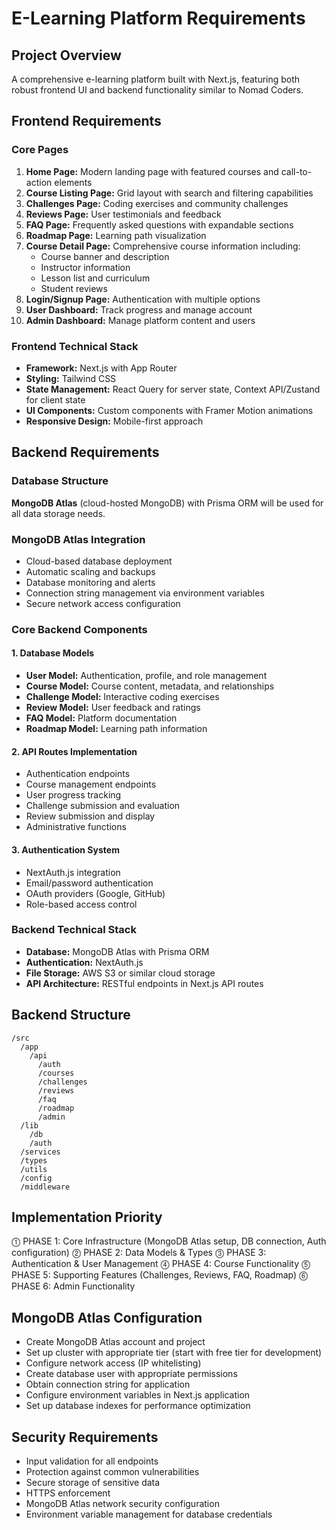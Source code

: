 # E-Learning Platform Requirements

## Project Overview
A comprehensive e-learning platform built with Next.js, featuring both robust frontend UI and backend functionality similar to Nomad Coders.

## Frontend Requirements

### Core Pages
1. **Home Page:** Modern landing page with featured courses and call-to-action elements
2. **Course Listing Page:** Grid layout with search and filtering capabilities
3. **Challenges Page:** Coding exercises and community challenges
4. **Reviews Page:** User testimonials and feedback
5. **FAQ Page:** Frequently asked questions with expandable sections
6. **Roadmap Page:** Learning path visualization
7. **Course Detail Page:** Comprehensive course information including:
   - Course banner and description
   - Instructor information
   - Lesson list and curriculum
   - Student reviews
8. **Login/Signup Page:** Authentication with multiple options
9. **User Dashboard:** Track progress and manage account
10. **Admin Dashboard:** Manage platform content and users

### Frontend Technical Stack
- **Framework:** Next.js with App Router
- **Styling:** Tailwind CSS
- **State Management:** React Query for server state, Context API/Zustand for client state
- **UI Components:** Custom components with Framer Motion animations
- **Responsive Design:** Mobile-first approach

## Backend Requirements

### Database Structure
**MongoDB Atlas** (cloud-hosted MongoDB) with Prisma ORM will be used for all data storage needs.

### MongoDB Atlas Integration
- Cloud-based database deployment
- Automatic scaling and backups
- Database monitoring and alerts
- Connection string management via environment variables
- Secure network access configuration

### Core Backend Components

#### 1. Database Models
- **User Model:** Authentication, profile, and role management
- **Course Model:** Course content, metadata, and relationships
- **Challenge Model:** Interactive coding exercises
- **Review Model:** User feedback and ratings
- **FAQ Model:** Platform documentation
- **Roadmap Model:** Learning path information

#### 2. API Routes Implementation
- Authentication endpoints
- Course management endpoints
- User progress tracking
- Challenge submission and evaluation
- Review submission and display
- Administrative functions

#### 3. Authentication System
- NextAuth.js integration
- Email/password authentication
- OAuth providers (Google, GitHub)
- Role-based access control

### Backend Technical Stack
- **Database:** MongoDB Atlas with Prisma ORM
- **Authentication:** NextAuth.js
- **File Storage:** AWS S3 or similar cloud storage
- **API Architecture:** RESTful endpoints in Next.js API routes

## Backend Structure
```
/src
  /app
    /api
      /auth
      /courses
      /challenges
      /reviews
      /faq
      /roadmap
      /admin
  /lib
    /db
    /auth
  /services
  /types
  /utils
  /config
  /middleware
```

## Implementation Priority
⓵ PHASE 1: Core Infrastructure (MongoDB Atlas setup, DB connection, Auth configuration)
⓶ PHASE 2: Data Models & Types
⓷ PHASE 3: Authentication & User Management
⓸ PHASE 4: Course Functionality
⓹ PHASE 5: Supporting Features (Challenges, Reviews, FAQ, Roadmap)
⓺ PHASE 6: Admin Functionality

## MongoDB Atlas Configuration
- Create MongoDB Atlas account and project
- Set up cluster with appropriate tier (start with free tier for development)
- Configure network access (IP whitelisting)
- Create database user with appropriate permissions
- Obtain connection string for application
- Configure environment variables in Next.js application
- Set up database indexes for performance optimization

## Security Requirements
- Input validation for all endpoints
- Protection against common vulnerabilities
- Secure storage of sensitive data
- HTTPS enforcement
- MongoDB Atlas network security configuration
- Environment variable management for database credentials